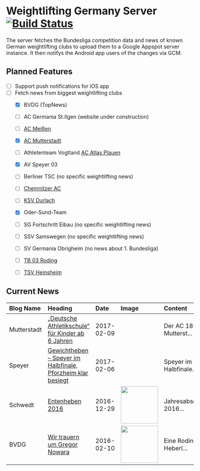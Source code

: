 # Weightlifting Germany Server [![Build Status](https://travis-ci.org/WGierke/weightlifting_germany_server.svg?branch=master)](https://travis-ci.org/WGierke/weightlifting_germany_server)

The server fetches the Bundesliga competition data and news of known German weightlifting clubs to upload them to a Google Appspot server instance.
It then notifys the Android app users of the changes via GCM.

## Planned Features
- [ ] Support push notifications for iOS app  
- [ ] Fetch news from biggest weightlifting clubs
    - [X] BVDG (TopNews)
    - [ ] AC Germania St.Ilgen (website under construction)
    - [ ] [AC Meißen](http://www.ac-meissen.de/index.php?start=1)
    - [X] [AC Mutterstadt](http://www.ac-mutterstadt.de/index.php?start=1)
    - [ ] Athletenteam Vogtland [AC Atlas Plauen](https://acatlas.wordpress.com/)
    - [X] AV Speyer 03
    - [ ] Berliner TSC (no specific weightlifting news)
    - [ ] [Chemnitzer AC](http://chemnitzer-athletenclub.de/aktuelles/news/page/1/)
    - [ ] [KSV Durlach](http://ksvdurlach.de/news?page_n54=1)
    - [X] Oder-Sund-Team
    - [ ] SG Fortschritt Eibau (no specific weightlifting news)
    - [ ] SSV Samswegen (no specific weightlifting news)
    - [ ] SV Germania Obrigheim (no news about 1. Bundesliga)
    - [ ] [TB 03 Roding](http://www.tb03-gewichtheben.de/page/1/)
    - [ ] [TSV Heinsheim](http://gewichtheben.tsv-heinsheim.de/index.php?start=1)


## Current News

| Blog Name   | Heading                                                                                                                                                 | Date       | Image                                                                                                                     | Content                 |
|:------------|:--------------------------------------------------------------------------------------------------------------------------------------------------------|:-----------|:--------------------------------------------------------------------------------------------------------------------------|:------------------------|
| Mutterstadt | [„Deutsche Athletikschule“ für Kinder ab 6 Jahren](http://www.ac-mutterstadt.de/index.php?start=0&heading=7d4fcfcc7258ba6c78269c32bb27fec81486594800.0) | 2017-02-09 |                                                                                                                           | Der AC 1892 Mutterst... |
| Speyer      | [Gewichtheben – Speyer im Halbfinale, Pforzheim klar besiegt](http://www.av03-speyer.de/2017/02/gewichtheben-speyer-im-halbfinale/)                     | 2017-02-06 |                                                                                                                           | Speyer im Halbfinale... |
| Schwedt     | [Entenheben 2016](http://gewichtheben.blauweiss65-schwedt.de/?p=7366)                                                                                   | 2016-12-29 | <img src='http://gewichtheben.blauweiss65-schwedt.de/wp-content/uploads/2016/12/Entenheben-300x218.jpg' width='100px'/>   | Jahresabschluss 2016... |
| BVDG        | [Wir trauern um Gregor Nowara](http://www.german-weightlifting.de/wir-trauern-um-gregor-nowara/)                                                        | 2016-02-10 | <img src='http://www.german-weightlifting.de/wp-content/uploads/2017/02/Gregor-Nowara-e1486734203140.png' width='100px'/> | Eine Rodinger Heberl... |